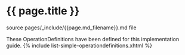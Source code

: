 # {{ page.title }}

source pages/_include/{{page.md_filename}}.md  file

These OperationDefinitions have been defined for this implementation guide.
{% include list-simple-operationdefinitions.xhtml %}
